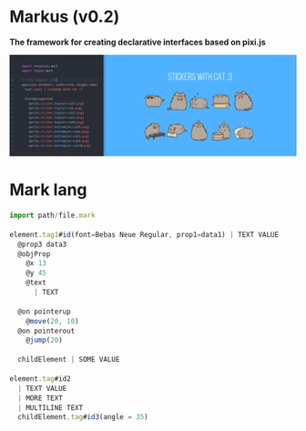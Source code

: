 # Markus (v0.2)
__The framework for creating declarative interfaces based on pixi.js__

![preview](preview.png)


# Mark lang
```js
import path/file.mark

element.tag1#id(font=Bebas Neue Regular, prop1=data1) | TEXT VALUE
  @prop3 data3
  @objProp
    @x 13
    @y 45
    @text
      | TEXT

  @on pointerup
    @move(20, 10)
  @on pointerout
    @jump(20)

  childElement | SOME VALUE

element.tag#id2
  | TEXT VALUE
  | MORE TEXT
  | MULTILINE TEXT
  childElement.tag#id3(angle = 35)
```
